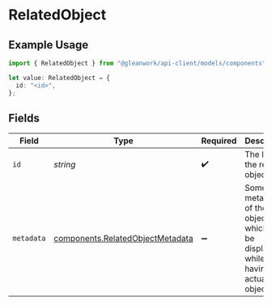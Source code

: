 # RelatedObject

## Example Usage

```typescript
import { RelatedObject } from "@gleanwork/api-client/models/components";

let value: RelatedObject = {
  id: "<id>",
};
```

## Fields

| Field                                                                                   | Type                                                                                    | Required                                                                                | Description                                                                             |
| --------------------------------------------------------------------------------------- | --------------------------------------------------------------------------------------- | --------------------------------------------------------------------------------------- | --------------------------------------------------------------------------------------- |
| `id`                                                                                    | *string*                                                                                | :heavy_check_mark:                                                                      | The ID of the related object                                                            |
| `metadata`                                                                              | [components.RelatedObjectMetadata](../../models/components/relatedobjectmetadata.md)    | :heavy_minus_sign:                                                                      | Some metadata of the object which can be displayed, while not having the actual object. |